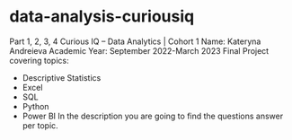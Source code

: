 # data-analysis-curiousiq
Part 1, 2, 3, 4
Curious IQ – Data Analytics | Cohort 1
Name: Kateryna Andreieva
Academic Year: September 2022-March 2023
Final Project covering topics:
- Descriptive Statistics
- Excel
- SQL
- Python
- Power BI
In the description you are going to find the questions answer per topic.
